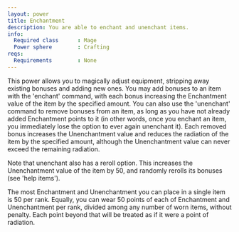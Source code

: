 ```yaml
---
layout: power
title: Enchantment
description: You are able to enchant and unenchant items.
info:
  Required class      : Mage
  Power sphere        : Crafting
reqs:
  Requirements        : None
---
```


This power allows you to magically adjust equipment, stripping away existing
bonuses and adding new ones.  You may add bonuses to an item with the 'enchant'
command, with each bonus increasing the Enchantment value of the item by the
specified amount.  You can also use the 'unenchant' command to remove bonuses
from an item, as long as you have not already added Enchantment points to it
(in other words, once you enchant an item, you immediately lose the option to
ever again unenchant it).  Each removed bonus increases the Unenchantment value
and reduces the radiation of the item by the specified amount, although the
Unenchantment value can never exceed the remaining radiation.

Note that unenchant also has a reroll option.  This increases the Unenchantment
value of the item by 50, and randomly rerolls its bonuses (see 'help items').

The most Enchantment and Unenchantment you can place in a single item is 50 per
rank.  Equally, you can wear 50 points of each of Enchantment and Unenchantment
per rank, divided among any number of worn items, without penalty.  Each point
beyond that will be treated as if it were a point of radiation.
